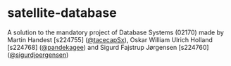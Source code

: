# satellite-database
A solution to the mandatory project of Database Systems (02170) made by Martin Handest [s224755] ([@tacecapSx](https://github.com/tacecapSx)), Oskar William Ulrich Holland [s224768] ([@pandekagee](https://github.com/pandekagee)) and Sigurd Fajstrup Jørgensen [s224760] ([@sigurdjoergensen](https://github.com/sigurdjoergensen))